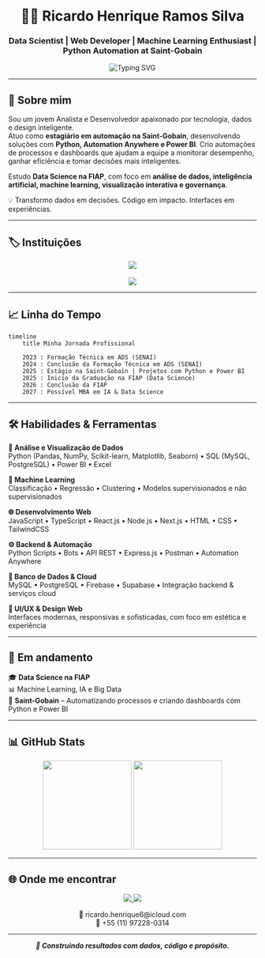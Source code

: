 
<h1 align="center">👨‍💻 Ricardo Henrique Ramos Silva</h1>
<h3 align="center">Data Scientist | Web Developer | Machine Learning Enthusiast | Python Automation at Saint-Gobain</h3>

<div align="center">
  <img src="https://readme-typing-svg.herokuapp.com?font=Fira+Code&size=22&pause=1000&center=true&vCenter=true&width=650&lines=Construindo+com+dados+e+código;Automatizando+com+Python+e+Power+BI;Criando+valor+com+tecnologia+e+propósito" alt="Typing SVG" />
</div>

---

## 🧠 Sobre mim

Sou um jovem Analista e Desenvolvedor apaixonado por tecnologia, dados e design inteligente.  
Atuo como **estagiário em automação na Saint-Gobain**, desenvolvendo soluções com **Python, Automation Anywhere e Power BI**. Crio automações de processos e dashboards que ajudam a equipe a monitorar desempenho, ganhar eficiência e tomar decisões mais inteligentes.

Estudo **Data Science na FIAP**, com foco em **análise de dados, inteligência artificial, machine learning, visualização interativa e governança**.

💡 Transformo dados em decisões. Código em impacto. Interfaces em experiências.

---

## 🏷️ Instituições

<div align="center">
  <a href="https://www.fiap.com.br" target="_blank">
    <img src="https://img.shields.io/badge/FIAP-Ciência%20de%20Dados-E91D63?style=for-the-badge&logo=academia&logoColor=white" />
  </a>
  <br><br>
  <a href="https://www.saint-gobain.com/" target="_blank">
    <img src="https://img.shields.io/badge/Saint--Gobain-Automação%20em%20Python-0057B8?style=for-the-badge&logo=python&logoColor=white" />
  </a>
</div>

---

## 📈 Linha do Tempo

```mermaid
timeline
    title Minha Jornada Profissional

    2023 : Formação Técnica em ADS (SENAI)
    2024 : Conclusão da Formação Técnica em ADS (SENAI)
    2025 : Estágio na Saint-Gobain | Projetos com Python e Power BI
    2025 : Inicio da Graduação na FIAP (Data Science)
    2026 : Conclusão da FIAP
    2027 : Possível MBA em IA & Data Science
```

---

## 🛠️ Habilidades & Ferramentas

**🔎 Análise e Visualização de Dados**  
Python (Pandas, NumPy, Scikit-learn, Matplotlib, Seaborn) • SQL (MySQL, PostgreSQL) • Power BI • Excel

**🤖 Machine Learning**  
Classificação • Regressão • Clustering • Modelos supervisionados e não supervisionados

**🌐 Desenvolvimento Web**  
JavaScript • TypeScript • React.js • Node.js • Next.js • HTML • CSS • TailwindCSS

**⚙️ Backend & Automação**  
Python Scripts • Bots • API REST • Express.js • Postman • Automation Anywhere

**📁 Banco de Dados & Cloud**  
MySQL • PostgreSQL • Firebase • Supabase • Integração backend & serviços cloud

**🎨 UI/UX & Design Web**  
Interfaces modernas, responsivas e sofisticadas, com foco em estética e experiência

---

## 🚀 Em andamento

🎓 **Data Science na FIAP**  
📊 Machine Learning, IA e Big Data  
🏢 **Saint-Gobain** – Automatizando processos e criando dashboards com Python e Power BI  

---


## 📊 GitHub Stats

<div align="center">

<img height="180em" src="https://github-readme-stats.vercel.app/api?username=ricardohenrique1609&show_icons=true&theme=dracula&count_private=true"/>
<img height="180em" src="https://github-readme-stats.vercel.app/api/top-langs/?username=ricardohenrique1609&layout=compact&theme=dracula"/>

</div>

---

## 🌐 Onde me encontrar

<div align="center">
  <a href="https://linkedin.com/in/ricardo-henrique-28939b275" target="_blank">
    <img src="https://img.shields.io/badge/-LinkedIn-0A66C2?style=for-the-badge&logo=linkedin&logoColor=white" />
  </a>
  <a href="https://curriculoricardo.netlify.app" target="_blank">
    <img src="https://img.shields.io/badge/-Portfólio-000?style=for-the-badge&logo=firefox&logoColor=white" />
  </a>
</div>

<p align="center">
  📧 ricardo.henrique6@icloud.com  
  <br>
  📱 +55 (11) 97228-0314
</p>

---

<p align="center"><i><b>🚀 Construindo resultados com dados, código e propósito.</b></i></p>
